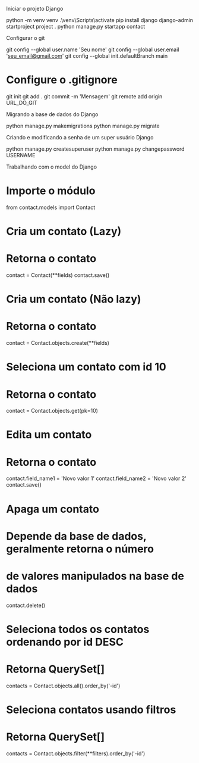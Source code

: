 Iniciar o projeto Django

python -m venv venv
.\venv\Scripts\activate
pip install django
django-admin startproject project .
python manage.py startapp contact


Configurar o git

git config --global user.name 'Seu nome'
git config --global user.email 'seu_email@gmail.com'
git config --global init.defaultBranch main
# Configure o .gitignore
git init
git add .
git commit -m 'Mensagem'
git remote add origin URL_DO_GIT


Migrando a base de dados do Django

python manage.py makemigrations
python manage.py migrate


Criando e modificando a senha de um super usuário Django

python manage.py createsuperuser
python manage.py changepassword USERNAME


Trabalhando com o model do Django

# Importe o módulo
from contact.models import Contact
# Cria um contato (Lazy)
# Retorna o contato
contact = Contact(**fields)
contact.save()
# Cria um contato (Não lazy)
# Retorna o contato
contact = Contact.objects.create(**fields)
# Seleciona um contato com id 10
# Retorna o contato
contact = Contact.objects.get(pk=10)
# Edita um contato
# Retorna o contato
contact.field_name1 = 'Novo valor 1'
contact.field_name2 = 'Novo valor 2'
contact.save()
# Apaga um contato
# Depende da base de dados, geralmente retorna o número
# de valores manipulados na base de dados
contact.delete()
# Seleciona todos os contatos ordenando por id DESC
# Retorna QuerySet[]
contacts = Contact.objects.all().order_by('-id')
# Seleciona contatos usando filtros
# Retorna QuerySet[]
contacts = Contact.objects.filter(**filters).order_by('-id')